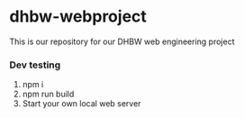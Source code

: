 # dhbw-webproject
This is our repository for our DHBW web engineering project

### Dev testing
1. npm i
2. npm run build
3. Start your own local web server
